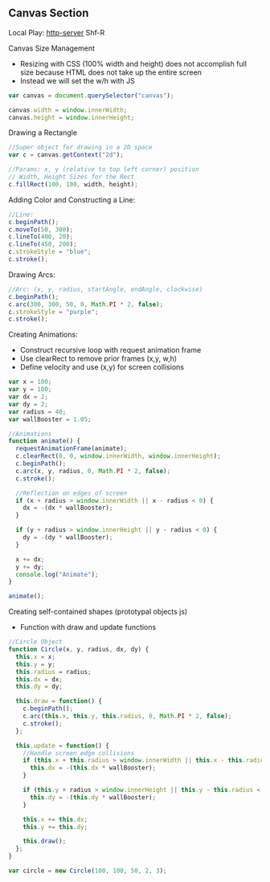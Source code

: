 ## Canvas Section

Local Play:
[http-server](https://www.npmjs.com/package/http-server)
Shf-R

Canvas Size Management

* Resizing with CSS (100% width and height) does not accomplish full size because HTML does not take up the entire screen
* Instead we will set the w/h with JS

```js
var canvas = document.querySelector("canvas");

canvas.width = window.innerWidth;
canvas.height = window.innerHeight;
```

Drawing a Rectangle

```js
//Super object for drawing in a 2D space
var c = canvas.getContext("2d");

//Params: x, y (relative to top left corner) position
// Width, Height Sizes for the Rect
c.fillRect(100, 100, width, height);
```

Adding Color and Constructing a Line:

```js
//Line:
c.beginPath();
c.moveTo(50, 300);
c.lineTo(400, 20);
c.lineTo(450, 200);
c.strokeStyle = "blue";
c.stroke();
```

Drawing Arcs:

```js
//Arc: (x, y, radius, startAngle, endAngle, clockwise)
c.beginPath();
c.arc(300, 300, 50, 0, Math.PI * 2, false);
c.strokeStyle = "purple";
c.stroke();
```

Creating Animations:

* Construct recursive loop with request animation frame
* Use clearRect to remove prior frames (x,y, w,h)
* Define velocity and use (x,y) for screen collisions

```js
var x = 100;
var y = 100;
var dx = 2;
var dy = 2;
var radius = 40;
var wallBooster = 1.05;

//Animations
function animate() {
  requestAnimationFrame(animate);
  c.clearRect(0, 0, window.innerWidth, window.innerHeight);
  c.beginPath();
  c.arc(x, y, radius, 0, Math.PI * 2, false);
  c.stroke();

  //Reflection on edges of screen
  if (x + radius > window.innerWidth || x - radius < 0) {
    dx = -(dx * wallBooster);
  }

  if (y + radius > window.innerHeight || y - radius < 0) {
    dy = -(dy * wallBooster);
  }

  x += dx;
  y += dy;
  console.log("Animate");
}

animate();
```

Creating self-contained shapes (prototypal objects js)

* Function with draw and update functions

```js
//Circle Object
function Circle(x, y, radius, dx, dy) {
  this.x = x;
  this.y = y;
  this.radius = radius;
  this.dx = dx;
  this.dy = dy;

  this.draw = function() {
    c.beginPath();
    c.arc(this.x, this.y, this.radius, 0, Math.PI * 2, false);
    c.stroke();
  };

  this.update = function() {
    //Handle screen edge collisions
    if (this.x + this.radius > window.innerWidth || this.x - this.radius < 0) {
      this.dx = -(this.dx * wallBooster);
    }

    if (this.y + radius > window.innerHeight || this.y - this.radius < 0) {
      this.dy = -(this.dy * wallBooster);
    }

    this.x += this.dx;
    this.y += this.dy;

    this.draw();
  };
}

var circle = new Circle(100, 100, 50, 2, 3);
```
